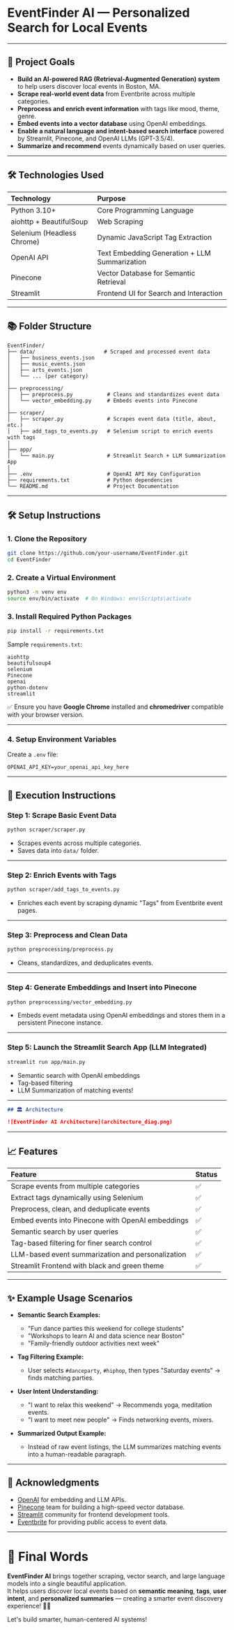 # EventFinder AI — Personalized Search for Local Events

---

## 📌 Project Goals

- **Build an AI-powered RAG (Retrieval-Augmented Generation) system** to help users discover local events in Boston, MA.
- **Scrape real-world event data** from Eventbrite across multiple categories.
- **Preprocess and enrich event information** with tags like mood, theme, genre.
- **Embed events into a vector database** using OpenAI embeddings.
- **Enable a natural language and intent-based search interface** powered by Streamlit, Pinecone, and OpenAI LLMs (GPT-3.5/4).
- **Summarize and recommend** events dynamically based on user queries.

---

## 🛠 Technologies Used

| Technology | Purpose |
|:---|:---|
| Python 3.10+ | Core Programming Language |
| aiohttp + BeautifulSoup | Web Scraping |
| Selenium (Headless Chrome) | Dynamic JavaScript Tag Extraction |
| OpenAI API | Text Embedding Generation + LLM Summarization |
| Pinecone | Vector Database for Semantic Retrieval |
| Streamlit | Frontend UI for Search and Interaction |

---

## 📚 Folder Structure

```plaintext
EventFinder/
├── data/                      # Scraped and processed event data
│   ├── business_events.json
│   ├── music_events.json
│   ├── arts_events.json
│   └── ... (per category)
│
├── preprocessing/
│   ├── preprocess.py           # Cleans and standardizes event data
│   └── vector_embedding.py     # Embeds events into Pinecone
│
├── scraper/
│   ├── scraper.py              # Scrapes event data (title, about, etc.)
│   ├── add_tags_to_events.py   # Selenium script to enrich events with tags
│
├── app/
│   └── main.py                 # Streamlit Search + LLM Summarization App
│
├── .env                        # OpenAI API Key Configuration
├── requirements.txt            # Python dependencies
└── README.md                   # Project Documentation
```

---

## 🛠 Setup Instructions

### 1. Clone the Repository

```bash
git clone https://github.com/your-username/EventFinder.git
cd EventFinder
```

### 2. Create a Virtual Environment

```bash
python3 -m venv env
source env/bin/activate  # On Windows: env\Scripts\activate
```

### 3. Install Required Python Packages

```bash
pip install -r requirements.txt
```

Sample `requirements.txt`:

```
aiohttp
beautifulsoup4
selenium
Pinecone
openai
python-dotenv
streamlit
```

✅ Ensure you have **Google Chrome** installed and **chromedriver** compatible with your browser version.

---

### 4. Setup Environment Variables

Create a `.env` file:

```plaintext
OPENAI_API_KEY=your_openai_api_key_here
```

---

## 🚀 Execution Instructions

### Step 1: Scrape Basic Event Data

```bash
python scraper/scraper.py
```

- Scrapes events across multiple categories.
- Saves data into `data/` folder.

---

### Step 2: Enrich Events with Tags

```bash
python scraper/add_tags_to_events.py
```

- Enriches each event by scraping dynamic "Tags" from Eventbrite event pages.

---

### Step 3: Preprocess and Clean Data

```bash
python preprocessing/preprocess.py
```

- Cleans, standardizes, and deduplicates events.

---

### Step 4: Generate Embeddings and Insert into Pinecone

```bash
python preprocessing/vector_embedding.py
```

- Embeds event metadata using OpenAI embeddings and stores them in a persistent Pinecone instance.

---

### Step 5: Launch the Streamlit Search App (LLM Integrated)

```bash
streamlit run app/main.py
```

- Semantic search with OpenAI embeddings
- Tag-based filtering
- LLM Summarization of matching events!

---

```markdown
## 🏛️ Architecture

![EventFinder AI Architecture](architecture_diag.png)
```

---

## 📈 Features

| Feature | Status |
|:---|:---|
| Scrape events from multiple categories | ✅ |
| Extract tags dynamically using Selenium | ✅ |
| Preprocess, clean, and deduplicate events | ✅ |
| Embed events into Pinecone with OpenAI embeddings | ✅ |
| Semantic search by user queries | ✅ |
| Tag-based filtering for finer search control | ✅ |
| LLM-based event summarization and personalization | ✅ |
| Streamlit Frontend with black and green theme | ✅ |

---

## ✨ Example Usage Scenarios

- **Semantic Search Examples:**
  - "Fun dance parties this weekend for college students"
  - "Workshops to learn AI and data science near Boston"
  - "Family-friendly outdoor activities next week"

- **Tag Filtering Example:**
  - User selects `#danceparty`, `#hiphop`, then types "Saturday events" → finds matching parties.

- **User Intent Understanding:**
  - "I want to relax this weekend" → Recommends yoga, meditation events.
  - "I want to meet new people" → Finds networking events, mixers.

- **Summarized Output Example:**
  - Instead of raw event listings, the LLM summarizes matching events into a human-readable paragraph.

---

## 🙌 Acknowledgments

- [OpenAI](https://openai.com/) for embedding and LLM APIs.
- [Pinecone](https://docs.trychroma.com/) team for building a high-speed vector database.
- [Streamlit](https://streamlit.io/) community for frontend development tools.
- [Eventbrite](https://eventbrite.com/) for providing public access to event data.

---

# 🚀 Final Words

**EventFinder AI** brings together scraping, vector search, and large language models into a single beautiful application.  
It helps users discover local events based on **semantic meaning**, **tags**, **user intent**, and **personalized summaries** — creating a smarter event discovery experience! 🚀🎉

Let's build smarter, human-centered AI systems!
